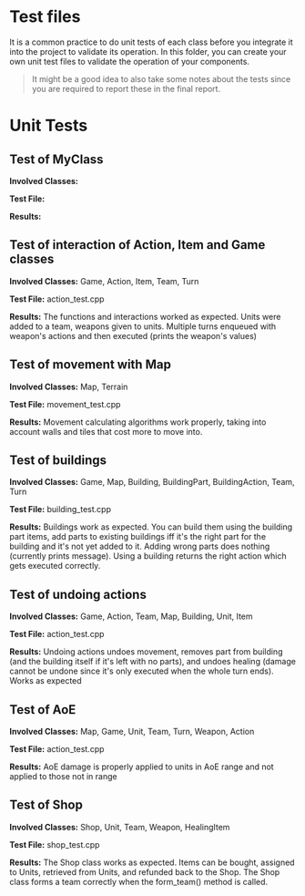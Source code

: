# Test files

It is a common practice to do unit tests of each class before you integrate it into the project to validate its operation.
In this folder, you can create your own unit test files to validate the operation of your components.

> It might be a good idea to also take some notes about the tests since you are required to 
  report these in the final report.

# Unit Tests

## Test of MyClass

**Involved Classes:**

**Test File:**

**Results:**

## Test of interaction of Action, Item and Game classes

**Involved Classes:** Game, Action, Item, Team, Turn

**Test File:** action_test.cpp

**Results:** The functions and interactions worked as expected. Units were added to a team, weapons given to units.
Multiple turns enqueued with weapon's actions and then executed (prints the weapon's values)

## Test of movement with Map

**Involved Classes:** Map, Terrain

**Test File:** movement_test.cpp

**Results:**
Movement calculating algorithms work properly, taking into account walls and tiles that cost more to move into.

## Test of buildings

**Involved Classes:** Game, Map, Building, BuildingPart, BuildingAction, Team, Turn

**Test File:** building_test.cpp

**Results:** Buildings work as expected. You can build them using the building part items, add parts to existing buildings iff it's the right part for
the building and it's not yet added to it. Adding wrong parts does nothing (currently prints message). Using a building returns the right action which gets
executed correctly.

## Test of undoing actions

**Involved Classes:** Game, Action, Team, Map, Building, Unit, Item

**Test File:** action_test.cpp

**Results:** Undoing actions undoes movement, removes part from building (and the building itself if it's left with no parts), and undoes healing (damage
cannot be undone since it's only executed when the whole turn ends). Works as expected

## Test of AoE

**Involved Classes:** Map, Game, Unit, Team, Turn, Weapon, Action

**Test File:** action_test.cpp

**Results:** AoE damage is properly applied to units in AoE range and not applied to those not in range

## Test of Shop

**Involved Classes:** Shop, Unit, Team, Weapon, HealingItem

**Test File:** shop_test.cpp

**Results:** The Shop class works as expected. Items can be bought, assigned to Units, retrieved from Units, and refunded back to the Shop. The Shop class forms a team correctly when the form_team() method is called.

